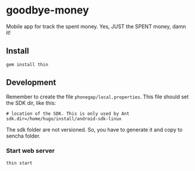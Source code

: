 # goodbye-money

Mobile app for track the spent money. Yes, JUST the SPENT money, damn it!

## Install

    gem install thin

## Development

Remember to create the file `phonegap/local.properties`. This file should set
the SDK dir, like this:

    # location of the SDK. This is only used by Ant
    sdk.dir=/home/hugo/install/android-sdk-linux

The sdk folder are not versioned. So, you have to generate it and copy to sencha
folder.

### Start web server

    thin start